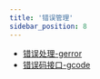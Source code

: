 ```yaml
---
title: '错误管理'
sidebar_position: 8
---
```


- [错误处理-gerror](output/goframe-v2.2-md/组件列表/错误管理/错误处理-gerror)
- [错误码接口-gcode](output/goframe-v2.2-md/组件列表/错误管理/错误码接口-gcode)